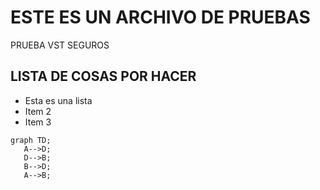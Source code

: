# ESTE ES UN ARCHIVO DE PRUEBAS
PRUEBA VST SEGUROS

## LISTA DE COSAS POR HACER
 - Esta es una lista
 - Item 2
 - Item 3

 ```mermaid
 graph TD;
    A-->D;
    D-->B;
    B-->D;
    A-->B;
```
